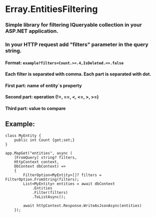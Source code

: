# Erray.EntitiesFiltering

### Simple library for filtering IQueryable collection in your ASP.NET application.
### In your HTTP request add "filters" parameter in the query string.
#### Format: <code>example?filters=Count.>=.4,IsDeleted.==.false</code>
#### Each filter is separated with comma. Each part is separated with dot.
#### First part: name of entity`s property
#### Second part: operation (!=, ==, <, <=, >, >=)
#### Third part: value to compare

## Example:
```
class MyEntity {
	public int Count {get;set;}
}

app.MapGet("entities", async (
	[FromQuery] string? filters,
	HttpContext context,
	DbContext dbContext) => 
	{
		FilterOption<MyEntity>[]? filters = FilterOption.FromString(filters);
		List<MyEntity> entities = await dbContext
			.Entities
			.Filter(filters)
			.ToListAsync();

		await httpContext.Response.WriteAsJsonAsync(entities)
	});
```
